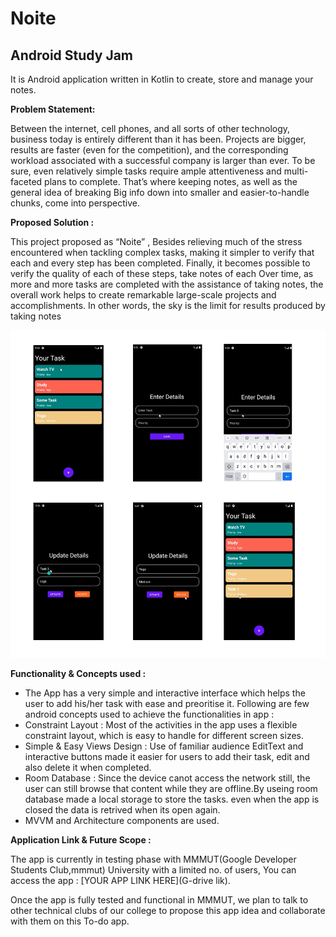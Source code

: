 # Noite
## Android Study Jam
It is Android application written in Kotlin to create, store and manage your notes.

<b> Problem Statement: </b>

Between the internet, cell phones, and all sorts of other technology, business today is entirely different than it has been. Projects are bigger, results are faster (even for the competition), and the corresponding workload associated with a successful company is larger than ever. To be sure, even relatively simple tasks require ample attentiveness and multi-faceted plans to complete.
That’s where keeping notes, as well as the general idea of breaking Big info down into smaller and easier-to-handle chunks,  come into perspective.

<b> Proposed Solution : </b>

This project proposed as “Noite” , Besides relieving much of the stress encountered when tackling complex tasks, making it simpler to verify that each and every step has been completed. Finally, it becomes possible to verify the quality of each of these steps, take notes of each Over time, as more and more tasks are completed with the assistance of taking notes, the overall work helps to create remarkable large-scale projects and accomplishments. In other words, the sky is the limit for results produced by taking notes

<img width="559" alt="sampleimages" src="https://github.com/coderaky/Toedoe/blob/main/readme%20assets/Artboard%201.png">
    	  	
<b> Functionality & Concepts used : </b>

- The App has a very simple and interactive interface which helps the user to add his/her task with ease and preoritise it. Following are few android concepts used to achieve the functionalities in app : 
- Constraint Layout : Most of the activities in the app uses a flexible constraint layout, which is easy to handle for different screen sizes.
- Simple & Easy Views Design : Use of familiar audience EditText and interactive buttons made it easier for users to add their task, edit and also delete it when completed.
- Room Database : Since the device canot access the network still, the user can still browse that content while they are offline.By useing room database made a local storage to store the tasks. even when the app is closed the data is retrived when its open again.
- MVVM and Architecture components are used.

<b> Application Link & Future Scope : </b>

The app is currently in testing phase with MMMUT(Google Developer Students Club,mmmut) University with a limited no. of users, You can access the app : [YOUR APP LINK HERE](G-drive lik).

Once the app is fully tested and functional in MMMUT, we plan to talk to other technical clubs of our college to propose this app idea and collaborate with them on this To-do app.
